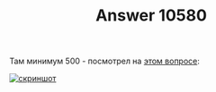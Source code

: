 ﻿---
title: "Answer 10580"
se.owner.user_id: 178988
se.owner.display_name: "Qwertiy"
se.owner.link: "https://ru.meta.stackoverflow.com/users/178988/qwertiy"
se.answer_id: 10580
se.question_id: 10578
se.post_type: answer
se.score: 2
se.is_accepted: False
---
<p>Там минимум 500 - посмотрел на <a href="//ru.stackoverflow.com/q/988557/178988">этом вопросе</a>:</p>
<p><a href="https://i.stack.imgur.com/LhJLf.png" rel="nofollow noreferrer"><img src="https://i.stack.imgur.com/LhJLf.png" alt="скриншот" /></a></p>
